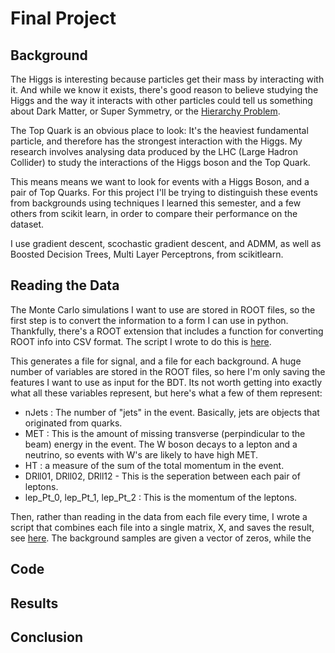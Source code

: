 # Final Project

## Background

The Higgs is interesting because particles get their mass by interacting with it. And while we know it exists, there's good reason to believe studying the Higgs and the way it interacts with other particles could tell us something about Dark Matter, or Super Symmetry, or the [Hierarchy Problem](https://en.wikipedia.org/wiki/Hierarchy_problem#The_Higgs_mass).

The Top Quark is an obvious place to look: It's the heaviest fundamental particle, and therefore has the strongest interaction with the Higgs. My research involves analysing data produced by the LHC (Large Hadron Collider) to study the interactions of the Higgs boson and the Top Quark.

This means means we want to look for events with a Higgs Boson, and a pair of Top Quarks. For this project I'll be trying to distinguish these events from backgrounds using techniques I learned this semester, and a few others from scikit learn, in order to compare their performance on the dataset. 

I use gradient descent, scochastic gradient descent, and ADMM, as well as Boosted Decision Trees, Multi Layer Perceptrons, from scikitlearn.

## Reading the Data

The Monte Carlo simulations I want to use are stored in ROOT files, so the first step is to convert the information to a form I can use in python. Thankfully, there's a ROOT extension that includes a function for converting ROOT info into CSV format. The script I wrote to do this is [here](create_csv.py). 

This generates a file for signal, and a file for each background. A huge number of variables are stored in the ROOT files, so here I'm only saving the features I want to use as input for the BDT. Its not worth getting into exactly what all these variables represent, but here's what a few of them represent:

* nJets : The number of "jets" in the event. Basically, jets are objects that originated from quarks. 
* MET : This is the amount of missing transverse (perpindicular to the beam) energy in the event. The W boson decays to a lepton and a neutrino, so events with W's are likely to have high MET.
* HT : a measure of the sum of the total momentum in the event. 
* DRll01, DRll02, DRll12 - This is the seperation between each pair of leptons.
* lep_Pt_0, lep_Pt_1, lep_Pt_2 : This is the momentum of the leptons.

Then, rather than reading in the data from each file every time, I wrote a script that combines each file into a single matrix, X, and saves the result, see [here](read_data.py). The background samples are given a vector of zeros, while the 

## Code

## Results

## Conclusion
